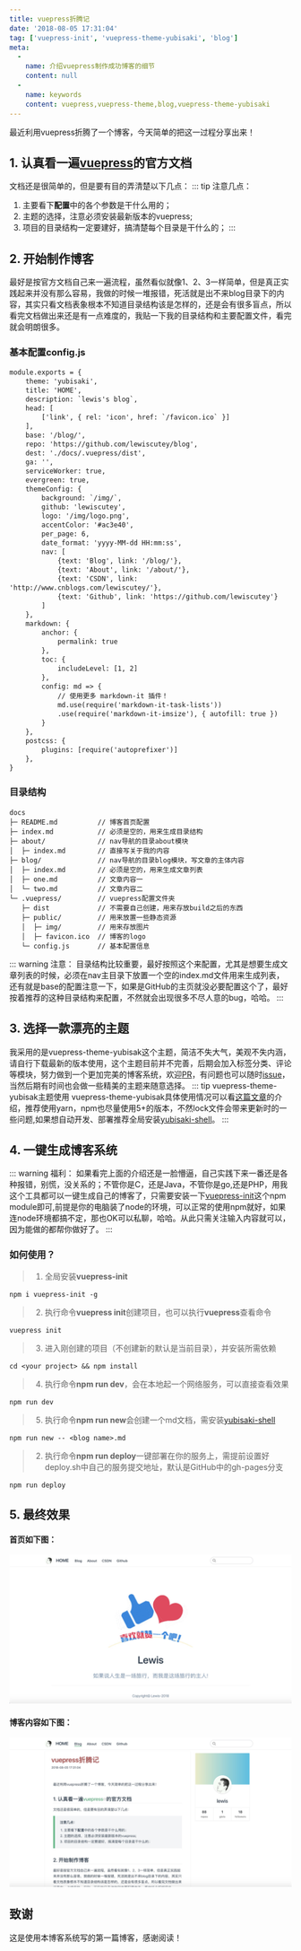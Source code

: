 ```yaml
---
title: vuepress折腾记
date: '2018-08-05 17:31:04'
tag: ['vuepress-init', 'vuepress-theme-yubisaki', 'blog']
meta:
  -
    name: 介绍vuepress制作成功博客的细节
    content: null
  -
    name: keywords
    content: vuepress,vuepress-theme,blog,vuepress-theme-yubisaki
---
```

最近利用vuepress折腾了一个博客，今天简单的把这一过程分享出来！
<!-- more -->
## 1. 认真看一遍[vuepress](https://vuepress.vuejs.org/zh/)的官方文档
文档还是很简单的，但是要有目的弄清楚以下几点：
::: tip 注意几点：
1. 主要看下**配置**中的各个参数是干什么用的；
2. 主题的选择，注意必须安装最新版本的vuepress;
3. 项目的目录结构一定要建好，搞清楚每个目录是干什么的；
:::

## 2. 开始制作博客
最好是按官方文档自己来一遍流程，虽然看似就像1、2、3一样简单，但是真正实践起来并没有那么容易，我做的时候一堆报错，死活就是出不来blog目录下的内容，其实只看文档表象根本不知道目录结构该是怎样的，还是会有很多盲点，所以看完文档做出来还是有一点难度的，我贴一下我的目录结构和主要配置文件，看完就会明朗很多。
### 基本配置config.js
```
module.exports = {
	theme: 'yubisaki',
	title: 'HOME', 
	description: `lewis's blog`,
	head: [
		['link', { rel: 'icon', href: `/favicon.ico` }]
	],
	base: '/blog/',
	repo: 'https://github.com/lewiscutey/blog',
	dest: './docs/.vuepress/dist',
	ga: '',
	serviceWorker: true,
	evergreen: true,
	themeConfig: {
		background: `/img/`,
		github: 'lewiscutey',
		logo: '/img/logo.png',
		accentColor: '#ac3e40',
		per_page: 6,
		date_format: 'yyyy-MM-dd HH:mm:ss',
		nav: [
			{text: 'Blog', link: '/blog/'},
			{text: 'About', link: '/about/'},
			{text: 'CSDN', link: 'http://www.cnblogs.com/lewiscutey/'},
			{text: 'Github', link: 'https://github.com/lewiscutey'}
		]
	},
	markdown: {
		anchor: {
			permalink: true
		},
		toc: {
			includeLevel: [1, 2]
		},
		config: md => {
			// 使用更多 markdown-it 插件！
			md.use(require('markdown-it-task-lists'))
			.use(require('markdown-it-imsize'), { autofill: true })
		}
	},
	postcss: {
		plugins: [require('autoprefixer')]
	},
}
```
### 目录结构
```
docs
├─ README.md          // 博客首页配置
├─ index.md           // 必须是空的，用来生成目录结构
├─ about/             // nav导航的目录about模块
│  ├─ index.md        // 直接写关于我的内容
├─ blog/              // nav导航的目录blog模块，写文章的主体内容
│  ├─ index.md        // 必须是空的，用来生成文章列表
│  ├─ one.md          // 文章内容一
│  └─ two.md          // 文章内容二
└─ .vuepress/         // vuepress配置文件夹
   ├─ dist            // 不需要自己创建，用来存放build之后的东西
   ├─ public/         // 用来放置一些静态资源
   │  ├─ img/         // 用来存放图片
   │  ├─ favicon.ico  // 博客的logo
   └─ config.js       // 基本配置信息
```

::: warning 注意：
目录结构比较重要，最好按照这个来配置，尤其是想要生成文章列表的时候，必须在nav主目录下放置一个空的index.md文件用来生成列表，还有就是base的配置注意一下，如果是GitHub的主页就没必要配置这个了，最好按着推荐的这种目录结构来配置，不然就会出现很多不尽人意的bug，哈哈。
:::
## 3. 选择一款漂亮的主题
我采用的是vuepress-theme-yubisak这个主题，简洁不失大气，美观不失内涵，请自行下载最新的版本使用，这个主题目前并不完善，后期会加入标签分类、评论等模块，努力做到一个更加完美的博客系统，欢迎[PR](https://github.com/Bloss/vuepress-theme-yubisaki/pulls)，有问题也可以随时[issue](https://github.com/Bloss/vuepress-theme-yubisaki/issues)，当然后期有时间也会做一些精美的主题来随意选择。
::: tip vuepress-theme-yubisak主题使用
vuepress-theme-yubisak具体使用情况可以看[这篇文章](https://wuwaki.me/yubisaki/usage.html)的介绍，推荐使用yarn，npm也尽量使用5+的版本，不然lock文件会带来更新时的一些问题,如果想自动开发、部署推荐全局安装[yubisaki-shell](https://github.com/Bloss/yubisaki-shell)。
:::
## 4. 一键生成博客系统
::: warning 福利：
如果看完上面的介绍还是一脸懵逼，自己实践下来一番还是各种报错，别慌，没关系的；不管你是C，还是Java，不管你是go,还是PHP，用我这个工具都可以一键生成自己的博客了，只需要安装一下[vuepress-init](https://www.npmjs.com/package/vuepress-init)这个npm module即可,前提是你的电脑装了node的环境，可以正常的使用npm就好，如果连node环境都搞不定，那也OK可以私聊，哈哈。从此只需关注输入内容就可以，因为能做的都帮你做好了。
:::
### 如何使用？
> 1. 全局安装**vuepress-init**
```
npm i vuepress-init -g
```
> 2. 执行命令**vuepress init**创建项目，也可以执行**vuepress**查看命令
```
vuepress init
```
> 3. 进入刚创建的项目（不创建新的默认是当前目录），并安装所需依赖
```
cd <your project> && npm install
```
> 4. 执行命令**npm run dev**，会在本地起一个网络服务，可以直接查看效果
```
npm run dev
```
> 5. 执行命令**npm run new**会创建一个md文档，需安装[yubisaki-shell](https://github.com/Bloss/yubisaki-shell)
```
npm run new -- <blog name>.md
```
> 2. 执行命令**npm run deploy**一键部署在你的服务上，需提前设置好deploy.sh中自己的服务提交地址，默认是GitHub中的gh-pages分支
```
npm run deploy
```
## 5. 最终效果
#### 首页如下图：
![An image](../.vuepress/public/img/home.jpg)
#### 博客内容如下图：
![An image](../.vuepress/public/img/blog.jpg)
## 致谢
这是使用本博客系统写的第一篇博客，感谢阅读！